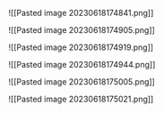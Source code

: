 ![[Pasted image 20230618174841.png]]


![[Pasted image 20230618174905.png]]



![[Pasted image 20230618174919.png]]

![[Pasted image 20230618174944.png]]


![[Pasted image 20230618175005.png]]

![[Pasted image 20230618175021.png]]






